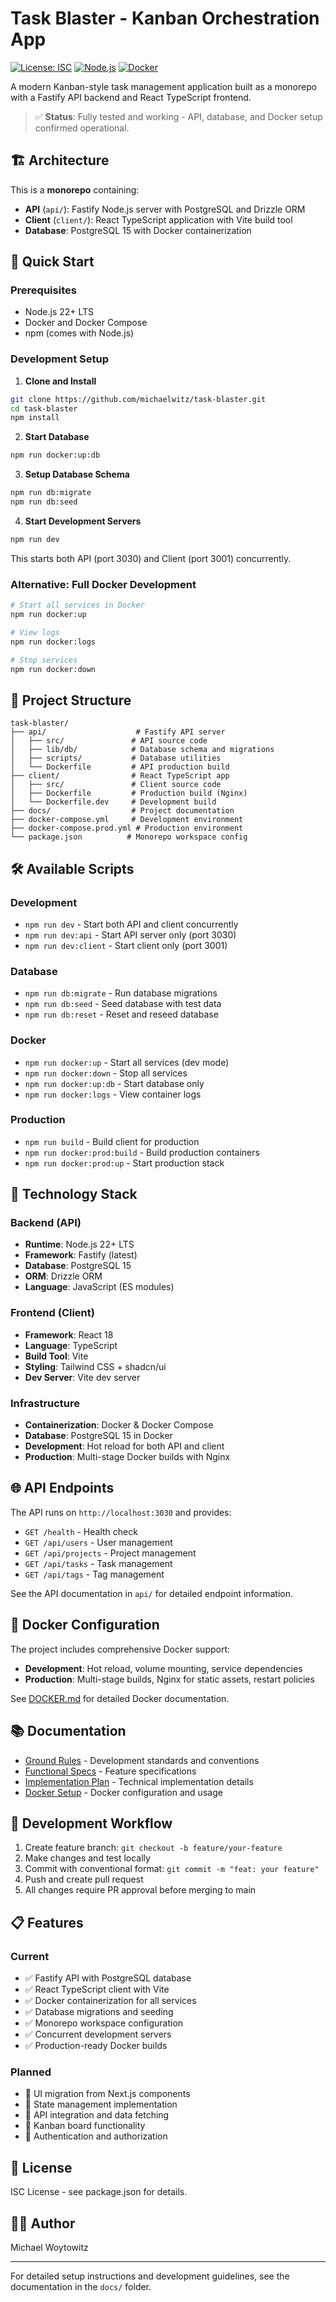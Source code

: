 # Task Blaster - Kanban Orchestration App

[![License: ISC](https://img.shields.io/badge/License-ISC-blue.svg)](https://opensource.org/licenses/ISC)
[![Node.js](https://img.shields.io/badge/Node.js-22%2B-green.svg)](https://nodejs.org/)
[![Docker](https://img.shields.io/badge/Docker-Ready-blue.svg)](https://www.docker.com/)

A modern Kanban-style task management application built as a monorepo with a Fastify API backend and React TypeScript frontend.

> ✅ **Status**: Fully tested and working - API, database, and Docker setup confirmed operational.

## 🏗️ Architecture

This is a **monorepo** containing:

- **API** (`api/`): Fastify Node.js server with PostgreSQL and Drizzle ORM
- **Client** (`client/`): React TypeScript application with Vite build tool
- **Database**: PostgreSQL 15 with Docker containerization

## 🚀 Quick Start

### Prerequisites
- Node.js 22+ LTS
- Docker and Docker Compose
- npm (comes with Node.js)

### Development Setup

1. **Clone and Install**
```bash
git clone https://github.com/michaelwitz/task-blaster.git
cd task-blaster
npm install
```

2. **Start Database**
```bash
npm run docker:up:db
```

3. **Setup Database Schema**
```bash
npm run db:migrate
npm run db:seed
```

4. **Start Development Servers**
```bash
npm run dev
```

This starts both API (port 3030) and Client (port 3001) concurrently.

### Alternative: Full Docker Development

```bash
# Start all services in Docker
npm run docker:up

# View logs
npm run docker:logs

# Stop services  
npm run docker:down
```

## 📁 Project Structure

```
task-blaster/
├── api/                    # Fastify API server
│   ├── src/               # API source code
│   ├── lib/db/            # Database schema and migrations
│   ├── scripts/           # Database utilities
│   └── Dockerfile         # API production build
├── client/                # React TypeScript app
│   ├── src/               # Client source code
│   ├── Dockerfile         # Production build (Nginx)
│   └── Dockerfile.dev     # Development build
├── docs/                  # Project documentation
├── docker-compose.yml     # Development environment
├── docker-compose.prod.yml # Production environment
└── package.json          # Monorepo workspace config
```

## 🛠️ Available Scripts

### Development
- `npm run dev` - Start both API and client concurrently
- `npm run dev:api` - Start API server only (port 3030)
- `npm run dev:client` - Start client only (port 3001)

### Database
- `npm run db:migrate` - Run database migrations
- `npm run db:seed` - Seed database with test data
- `npm run db:reset` - Reset and reseed database

### Docker
- `npm run docker:up` - Start all services (dev mode)
- `npm run docker:down` - Stop all services
- `npm run docker:up:db` - Start database only
- `npm run docker:logs` - View container logs

### Production
- `npm run build` - Build client for production
- `npm run docker:prod:build` - Build production containers
- `npm run docker:prod:up` - Start production stack

## 🔧 Technology Stack

### Backend (API)
- **Runtime**: Node.js 22+ LTS
- **Framework**: Fastify (latest)
- **Database**: PostgreSQL 15
- **ORM**: Drizzle ORM
- **Language**: JavaScript (ES modules)

### Frontend (Client)  
- **Framework**: React 18
- **Language**: TypeScript
- **Build Tool**: Vite
- **Styling**: Tailwind CSS + shadcn/ui
- **Dev Server**: Vite dev server

### Infrastructure
- **Containerization**: Docker & Docker Compose
- **Database**: PostgreSQL 15 in Docker
- **Development**: Hot reload for both API and client
- **Production**: Multi-stage Docker builds with Nginx

## 🌐 API Endpoints

The API runs on `http://localhost:3030` and provides:

- `GET /health` - Health check
- `GET /api/users` - User management
- `GET /api/projects` - Project management  
- `GET /api/tasks` - Task management
- `GET /api/tags` - Tag management

See the API documentation in `api/` for detailed endpoint information.

## 🐳 Docker Configuration

The project includes comprehensive Docker support:

- **Development**: Hot reload, volume mounting, service dependencies
- **Production**: Multi-stage builds, Nginx for static assets, restart policies

See [DOCKER.md](DOCKER.md) for detailed Docker documentation.

## 📚 Documentation

- [Ground Rules](GroundRules.md) - Development standards and conventions
- [Functional Specs](docs/FunctionalSpecs.md) - Feature specifications
- [Implementation Plan](docs/ImplementationPlan.md) - Technical implementation details
- [Docker Setup](DOCKER.md) - Docker configuration and usage

## 🤝 Development Workflow

1. Create feature branch: `git checkout -b feature/your-feature`
2. Make changes and test locally
3. Commit with conventional format: `git commit -m "feat: your feature"`
4. Push and create pull request
5. All changes require PR approval before merging to main

## 📋 Features

### Current
- ✅ Fastify API with PostgreSQL database
- ✅ React TypeScript client with Vite
- ✅ Docker containerization for all services
- ✅ Database migrations and seeding
- ✅ Monorepo workspace configuration
- ✅ Concurrent development servers
- ✅ Production-ready Docker builds

### Planned
- 🔄 UI migration from Next.js components
- 🔄 State management implementation
- 🔄 API integration and data fetching
- 🔄 Kanban board functionality
- 🔄 Authentication and authorization

## 📝 License

ISC License - see package.json for details.

## 👨‍💻 Author

Michael Woytowitz

---

For detailed setup instructions and development guidelines, see the documentation in the `docs/` folder.
